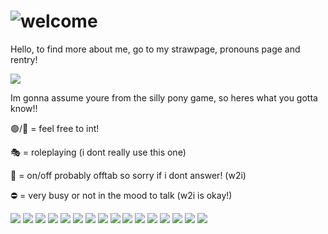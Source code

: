 # ![welcome](https://dl.glitter-graphics.com/pub/1694/1694466sa96a1sr3b.png)

Hello, to find more about me, go to my strawpage, pronouns page and rentry!

![](https://64.media.tumblr.com/972b494fff1b675e01d61434b53e31c7/e8ca1c81101a018c-be/s500x750/c110766f71d9e16684ab2e22cedf366da9e50993.gifv)

Im gonna assume youre from the silly pony game, so heres what you gotta know!!

🟢/💬 = feel free to int!

🎭 = roleplaying (i dont really use this one)

🌙 = on/off probably offtab so sorry if i dont answer! (w2i)

⛔ = very busy or not in the mood to talk (w2i is okay!)

![](https://adriansblinkiecollection.neocities.org/e65.gif)
![](https://blinkies.cafe/b/display/0072-lesbian.gif)
![](https://adriansblinkiecollection.neocities.org/e18.gif)
![](https://blinkies.cafe/b/display/0147-kirbywalk.gif)
![](https://adriansblinkiecollection.neocities.org/c43.gif)
![](https://adriansblinkiecollection.neocities.org/e116.gif)
![](https://adriansblinkiecollection.neocities.org/stamps/d16.jpeg)
![](https://adriansblinkiecollection.neocities.org/stamps/e24.png)
![](https://adriansblinkiecollection.neocities.org/stamps/k14.png)
![](https://images-wixmp-ed30a86b8c4ca887773594c2.wixmp.com/f/2ac032f6-2bc1-4f4e-9e44-292f5c75c605/dcf0p23-41743c83-4ee8-41b2-bcf4-3b37db514d0d.gif?token=eyJ0eXAiOiJKV1QiLCJhbGciOiJIUzI1NiJ9.eyJzdWIiOiJ1cm46YXBwOjdlMGQxODg5ODIyNjQzNzNhNWYwZDQxNWVhMGQyNmUwIiwiaXNzIjoidXJuOmFwcDo3ZTBkMTg4OTgyMjY0MzczYTVmMGQ0MTVlYTBkMjZlMCIsIm9iaiI6W1t7InBhdGgiOiJcL2ZcLzJhYzAzMmY2LTJiYzEtNGY0ZS05ZTQ0LTI5MmY1Yzc1YzYwNVwvZGNmMHAyMy00MTc0M2M4My00ZWU4LTQxYjItYmNmNC0zYjM3ZGI1MTRkMGQuZ2lmIn1dXSwiYXVkIjpbInVybjpzZXJ2aWNlOmZpbGUuZG93bmxvYWQiXX0.CB5BjM00i6SJtN0twlQbAMUF9oQdnMw9nhCPedzSEkg)
![](https://64.media.tumblr.com/72c1fd28781793d7af1e73939a79580f/50d5b7bb366d6781-65/s100x200/748f50982861ce7f6812201c986ebfc118050c8e.gifv)
![](https://images-wixmp-ed30a86b8c4ca887773594c2.wixmp.com/f/8fe17bd5-b71b-4336-9164-5d4f4ce21fda/dd5dg3w-d7233ba7-7e08-43c6-851f-6404a7cf2a30.png)
![](https://images-wixmp-ed30a86b8c4ca887773594c2.wixmp.com/f/6ccb04b3-0601-4682-844e-a786d44117d4/dayx1p5-d0e84937-c802-4128-87d8-51320116ad25.gif?token=eyJ0eXAiOiJKV1QiLCJhbGciOiJIUzI1NiJ9.eyJzdWIiOiJ1cm46YXBwOjdlMGQxODg5ODIyNjQzNzNhNWYwZDQxNWVhMGQyNmUwIiwiaXNzIjoidXJuOmFwcDo3ZTBkMTg4OTgyMjY0MzczYTVmMGQ0MTVlYTBkMjZlMCIsIm9iaiI6W1t7InBhdGgiOiJcL2ZcLzZjY2IwNGIzLTA2MDEtNDY4Mi04NDRlLWE3ODZkNDQxMTdkNFwvZGF5eDFwNS1kMGU4NDkzNy1jODAyLTQxMjgtODdkOC01MTMyMDExNmFkMjUuZ2lmIn1dXSwiYXVkIjpbInVybjpzZXJ2aWNlOmZpbGUuZG93bmxvYWQiXX0.OELGMO7rfVvr78xIGWvQ8dhHlOFzQ1GCi0N3mpJnF48)
![](https://adriansblinkiecollection.neocities.org/stamps/b39.png)
![](https://64.media.tumblr.com/c1309a5c9d7217592443a8172d2a1984/e4f8c035f1add387-64/s250x400/fb360625822adeb893420b5cb1245038fe6dfa59.pnj)
![](https://64.media.tumblr.com/0b5c6dc0ad41122d1868b027bbb1e207/d9a59b71a0818c17-29/s100x200/40b4236f799ae86ae05b780da324aa98770be2e6.gifv)

